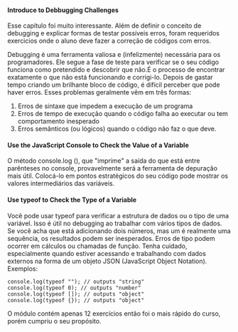 #### Introduce to Debbugging Challenges 

Esse capítulo foi muito interessante. Além de definir o conceito de debugging e explicar formas de testar possíveis erros, foram requeridos exercicios onde o aluno deve fazer a correção de códigos com erros.

Debugging é uma ferramenta valiosa e (infelizmente) necessária para os programadores. Ele segue a fase de teste para verificar se o seu código funciona como pretendido e descobrir que não.É o processo de encontrar exatamente o que não está funcionando e corrigi-lo. Depois de gastar
tempo criando um brilhante bloco de código, é difícil perceber que pode haver erros. Esses problemas geralmente vêm em três formas:

1. Erros de sintaxe que impedem a execução de um programa
2. Erros de tempo de execução quando o código falha ao executar ou tem comportamento inesperado
3. Erros semânticos (ou lógicos) quando o código não faz o que deve.

####  Use the JavaScript Console to Check the Value of a Variable

O método console.log (), que "imprime" a saída do que está entre parênteses no console, provavelmente será a ferramenta de depuração mais útil. 
Colocá-lo em pontos estratégicos do seu código pode mostrar os valores intermediários das variáveis.

#### Use typeof to Check the Type of a Variable

Você pode usar typeof para verificar a estrutura de dados ou o tipo de uma variável. Isso é útil no debugging ao trabalhar com vários tipos de dados. Se você acha que está adicionando dois números, mas um é realmente uma sequência, os resultados podem ser inesperados. Erros de tipo podem ocorrer em cálculos ou chamadas de função. Tenha cuidado, especialmente quando estiver acessando e trabalhando com dados externos na forma de um objeto JSON (JavaScript Object Notation).
Exemplos: 
```
console.log(typeof ""); // outputs "string"
console.log(typeof 0); // outputs "number"
console.log(typeof []); // outputs "object"
console.log(typeof {}); // outputs "object"
```

O módulo contém apenas 12 exercícios então foi o mais rápido do curso, porém cumpriu o seu propósito.

